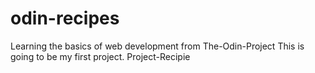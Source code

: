 # odin-recipes
Learning the basics of web development from The-Odin-Project
This is going to be my first project.
Project-Recipie
